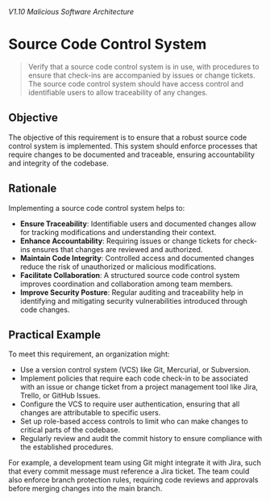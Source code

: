 *V1.10 Malicious Software Architecture*

# Source Code Control System

> Verify that a source code control system is in use, with procedures to ensure that check-ins are accompanied by issues or change tickets. The source code control system should have access control and identifiable users to allow traceability of any changes.

## Objective
The objective of this requirement is to ensure that a robust source code control system is implemented. This system should enforce processes that require changes to be documented and traceable, ensuring accountability and integrity of the codebase.

## Rationale
Implementing a source code control system helps to:
- **Ensure Traceability**: Identifiable users and documented changes allow for tracking modifications and understanding their context.
- **Enhance Accountability**: Requiring issues or change tickets for check-ins ensures that changes are reviewed and authorized.
- **Maintain Code Integrity**: Controlled access and documented changes reduce the risk of unauthorized or malicious modifications.
- **Facilitate Collaboration**: A structured source code control system improves coordination and collaboration among team members.
- **Improve Security Posture**: Regular auditing and traceability help in identifying and mitigating security vulnerabilities introduced through code changes.

## Practical Example
To meet this requirement, an organization might:
- Use a version control system (VCS) like Git, Mercurial, or Subversion.
- Implement policies that require each code check-in to be associated with an issue or change ticket from a project management tool like Jira, Trello, or GitHub Issues.
- Configure the VCS to require user authentication, ensuring that all changes are attributable to specific users.
- Set up role-based access controls to limit who can make changes to critical parts of the codebase.
- Regularly review and audit the commit history to ensure compliance with the established procedures.

For example, a development team using Git might integrate it with Jira, such that every commit message must reference a Jira ticket. The team could also enforce branch protection rules, requiring code reviews and approvals before merging changes into the main branch.

